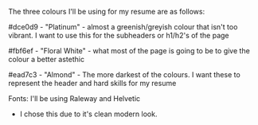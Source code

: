 The three colours I'll be using for my resume are as follows:


#dce0d9 - "Platinum" - almost a greenish/greyish colour that isn't too vibrant. I want to use this for the subheaders or h1/h2's of the page

#fbf6ef - "Floral White" - what most of the page is going to be to give the colour a better astethic

#ead7c3 - "Almond" - The more darkest of the colours. I want these to represent the header and hard skills for my resume


Fonts: I'll be using Raleway and Helvetic
- I chose this due to it's clean modern look.